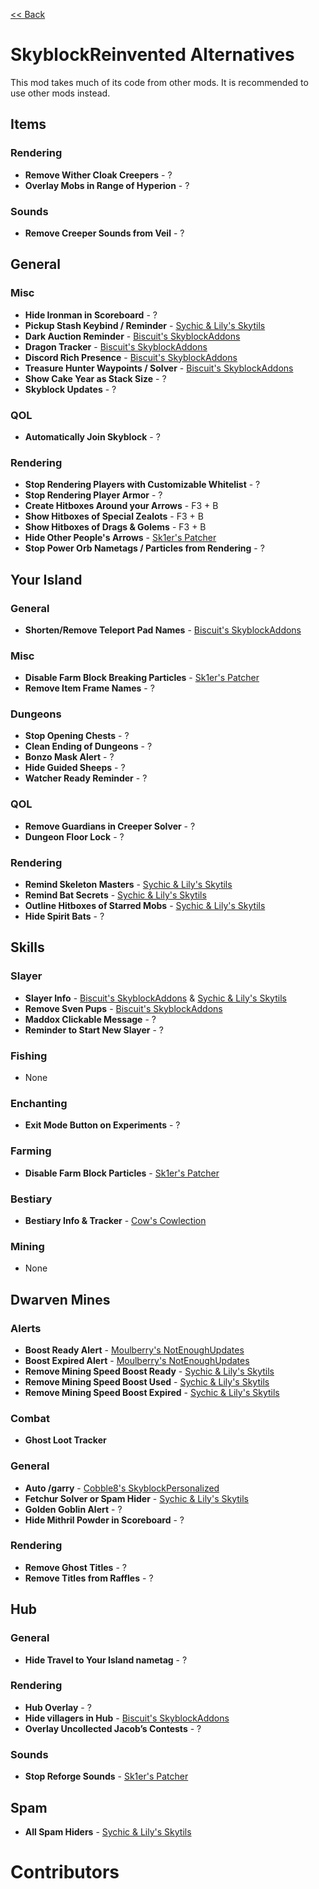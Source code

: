 [<< Back](https://github.com/MicrocontrollersDev/Alternatives/blob/main/README.md)

# SkyblockReinvented Alternatives

This mod takes much of its code from other mods. It is recommended to use other mods instead.

## Items

### Rendering

- **Remove Wither Cloak Creepers** - ?
- **Overlay Mobs in Range of Hyperion** - ?

### Sounds

- **Remove Creeper Sounds from Veil** - ?

## General

### Misc

- **Hide Ironman in Scoreboard** - ?
- **Pickup Stash Keybind / Reminder** - [Sychic & Lily's Skytils](https://github.com/Skytils/SkytilsMod/releases/latest)
- **Dark Auction Reminder** - [Biscuit's SkyblockAddons](https://github.com/BiscuitDevelopment/SkyblockAddons/releases/latest)
- **Dragon Tracker** - [Biscuit's SkyblockAddons](https://github.com/BiscuitDevelopment/SkyblockAddons/releases/latest)
- **Discord Rich Presence** - [Biscuit's SkyblockAddons](https://github.com/BiscuitDevelopment/SkyblockAddons/releases/latest)
- **Treasure Hunter Waypoints / Solver** - [Biscuit's SkyblockAddons](https://github.com/BiscuitDevelopment/SkyblockAddons/releases/latest)
- **Show Cake Year as Stack Size** - ?
- **Skyblock Updates** - ?

### QOL

- **Automatically Join Skyblock** - ?

### Rendering

- **Stop Rendering Players with Customizable Whitelist** - ?
- **Stop Rendering Player Armor** - ?
- **Create Hitboxes Around your Arrows** - F3 + B
- **Show Hitboxes of Special Zealots** - F3 + B
- **Show Hitboxes of Drags & Golems** - F3 + B
- **Hide Other People's Arrows** - [Sk1er's Patcher](https://sk1er.club/mods/patcher)
- **Stop Power Orb Nametags / Particles from Rendering** - ?

## Your Island

### General

- **Shorten/Remove Teleport Pad Names** - [Biscuit's SkyblockAddons](https://github.com/BiscuitDevelopment/SkyblockAddons/releases/latest)

### Misc

- **Disable Farm Block Breaking Particles** - [Sk1er's Patcher](https://sk1er.club/mods/patcher)
- **Remove Item Frame Names** - ?

### Dungeons

- **Stop Opening Chests** - ?
- **Clean Ending of Dungeons** - ?
- **Bonzo Mask Alert** - ?
- **Hide Guided Sheeps** - ?
- **Watcher Ready Reminder** - ?

### QOL

- **Remove Guardians in Creeper Solver** - ?
- **Dungeon Floor Lock** - ?

### Rendering

- **Remind Skeleton Masters** - [Sychic & Lily's Skytils](https://github.com/Skytils/SkytilsMod/releases/latest)
- **Remind Bat Secrets** - [Sychic & Lily's Skytils](https://github.com/Skytils/SkytilsMod/releases/latest)
- **Outline Hitboxes of Starred Mobs** - [Sychic & Lily's Skytils](https://github.com/Skytils/SkytilsMod/releases/latest)
- **Hide Spirit Bats** - ?

## Skills

### Slayer

- **Slayer Info** - [Biscuit's SkyblockAddons](https://github.com/BiscuitDevelopment/SkyblockAddons/releases/latest) & [Sychic & Lily's Skytils](https://github.com/Skytils/SkytilsMod/releases/latest)
- **Remove Sven Pups** - [Biscuit's SkyblockAddons](https://github.com/BiscuitDevelopment/SkyblockAddons/releases/latest)
- **Maddox Clickable Message** - ?
- **Reminder to Start New Slayer** - ?

### Fishing

- None

### Enchanting

- **Exit Mode Button on Experiments** - ?

### Farming

- **Disable Farm Block Particles** - [Sk1er's Patcher](https://sk1er.club/mods/patcher)

### Bestiary

- **Bestiary Info & Tracker** - [Cow's Cowlection](https://github.com/cow-mc/Cowlection/releases/latest)

### Mining

- None

## Dwarven Mines

### Alerts

- **Boost Ready Alert** - [Moulberry's NotEnoughUpdates](https://github.com/Moulberry/NotEnoughUpdates/releases/latest)
- **Boost Expired Alert** - [Moulberry's NotEnoughUpdates](https://github.com/Moulberry/NotEnoughUpdates/releases/latest)
- **Remove Mining Speed Boost Ready** - [Sychic & Lily's Skytils](https://github.com/Skytils/SkytilsMod/releases/latest)
- **Remove Mining Speed Boost Used** - [Sychic & Lily's Skytils](https://github.com/Skytils/SkytilsMod/releases/latest)
- **Remove Mining Speed Boost Expired** - [Sychic & Lily's Skytils](https://github.com/Skytils/SkytilsMod/releases/latest)

### Combat

- **Ghost Loot Tracker**

### General

- **Auto /garry** - [Cobble8's SkyblockPersonalized](https://github.com/Cobble8/SkyblockPersonalized/releases/latest)
- **Fetchur Solver or Spam Hider** - [Sychic & Lily's Skytils](https://github.com/Skytils/SkytilsMod/releases/latest)
- **Golden Goblin Alert** - ?
- **Hide Mithril Powder in Scoreboard** - ?

### Rendering

- **Remove Ghost Titles** - ?
- **Remove Titles from Raffles** - ?

## Hub

### General

- **Hide Travel to Your Island nametag** - ?

### Rendering

- **Hub Overlay** - ?
- **Hide villagers in Hub** - [Biscuit's SkyblockAddons](https://github.com/BiscuitDevelopment/SkyblockAddons/releases/latest)
- **Overlay Uncollected Jacob’s Contests** - ?

### Sounds

- **Stop Reforge Sounds** - [Sk1er's Patcher](https://sk1er.club/mods/patcher)

## Spam

- **All Spam Hiders** - [Sychic & Lily's Skytils](https://github.com/Skytils/SkytilsMod/releases/latest)

# Contributors
